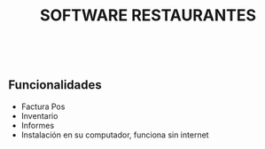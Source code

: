 <p align="center">


<h1 align="center">SOFTWARE RESTAURANTES</h1>

<a href="https://sm-software-colombia.github.io/sm/img/logoPOS2.png" id="logo"></a>
<br/>

<p align="center">

</a>
</p>
<br/>


## Funcionalidades
- Factura Pos
- Inventario
- Informes
- Instalación en su computador, funciona sin internet


